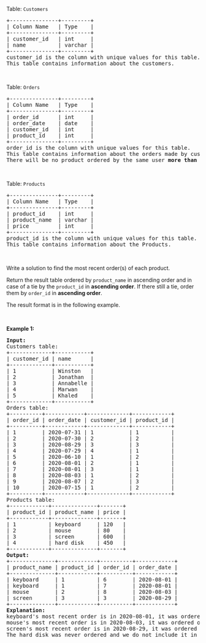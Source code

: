 <p>Table: <code>Customers</code></p>

<pre>
+---------------+---------+
| Column Name   | Type    |
+---------------+---------+
| customer_id   | int     |
| name          | varchar |
+---------------+---------+
customer_id is the column with unique values for this table.
This table contains information about the customers.
</pre>

<p>&nbsp;</p>

<p>Table: <code>Orders</code></p>

<pre>
+---------------+---------+
| Column Name   | Type    |
+---------------+---------+
| order_id      | int     |
| order_date    | date    |
| customer_id   | int     |
| product_id    | int     |
+---------------+---------+
order_id is the column with unique values for this table.
This table contains information about the orders made by customer_id.
There will be no product ordered by the same user <strong>more than once</strong> in one day.</pre>

<p>&nbsp;</p>

<p>Table: <code>Products</code></p>

<pre>
+---------------+---------+
| Column Name   | Type    |
+---------------+---------+
| product_id    | int     |
| product_name  | varchar |
| price         | int     |
+---------------+---------+
product_id is the column with unique values for this table.
This table contains information about the Products.
</pre>

<p>&nbsp;</p>

<p>Write a solution to find the most recent order(s) of each product.</p>

<p>Return the result table ordered by <code>product_name</code> in ascending order and in case of a tie by the <code>product_id</code> in <strong>ascending order</strong>. If there still a tie, order them by <code>order_id</code> in <strong>ascending order</strong>.</p>

<p>The result format is in the following example.</p>

<p>&nbsp;</p>
<p><strong class="example">Example 1:</strong></p>

<pre>
<strong>Input:</strong> 
Customers table:
+-------------+-----------+
| customer_id | name      |
+-------------+-----------+
| 1           | Winston   |
| 2           | Jonathan  |
| 3           | Annabelle |
| 4           | Marwan    |
| 5           | Khaled    |
+-------------+-----------+
Orders table:
+----------+------------+-------------+------------+
| order_id | order_date | customer_id | product_id |
+----------+------------+-------------+------------+
| 1        | 2020-07-31 | 1           | 1          |
| 2        | 2020-07-30 | 2           | 2          |
| 3        | 2020-08-29 | 3           | 3          |
| 4        | 2020-07-29 | 4           | 1          |
| 5        | 2020-06-10 | 1           | 2          |
| 6        | 2020-08-01 | 2           | 1          |
| 7        | 2020-08-01 | 3           | 1          |
| 8        | 2020-08-03 | 1           | 2          |
| 9        | 2020-08-07 | 2           | 3          |
| 10       | 2020-07-15 | 1           | 2          |
+----------+------------+-------------+------------+
Products table:
+------------+--------------+-------+
| product_id | product_name | price |
+------------+--------------+-------+
| 1          | keyboard     | 120   |
| 2          | mouse        | 80    |
| 3          | screen       | 600   |
| 4          | hard disk    | 450   |
+------------+--------------+-------+
<strong>Output:</strong> 
+--------------+------------+----------+------------+
| product_name | product_id | order_id | order_date |
+--------------+------------+----------+------------+
| keyboard     | 1          | 6        | 2020-08-01 |
| keyboard     | 1          | 7        | 2020-08-01 |
| mouse        | 2          | 8        | 2020-08-03 |
| screen       | 3          | 3        | 2020-08-29 |
+--------------+------------+----------+------------+
<strong>Explanation:</strong> 
keyboard&#39;s most recent order is in 2020-08-01, it was ordered two times this day.
mouse&#39;s most recent order is in 2020-08-03, it was ordered only once this day.
screen&#39;s most recent order is in 2020-08-29, it was ordered only once this day.
The hard disk was never ordered and we do not include it in the result table.
</pre>
